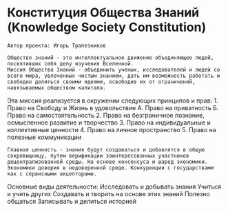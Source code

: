 # Конституция Общества Знаний (Knowledge Society Constitution)

	Автор проекта: Игорь Трапезников

	Общество знаний - это интеллектуальное движение объединяющее людей, посвятивших себя делу изучения Вселенной.
	Миссия Общества Знаний - объединить ученых, исследователей и людей со всего мира, увлеченных чистым знанием, дать им возможность работать и свободно делиться своими идеями, освободив их от ограничений, навязываемых обществом капитала.

Эта миссия реализуется в окружении следующих принципов и прав:
	1. Право на Свободу и Жизнь в удовольствие
		А. Право на приватность
		Б. Право на самостоятельность
	2. Право на безграничное познание, осмысленное развитие и творчество
	3. Право на индивидуальные и коллективные ценности
	4. Право на личное пространство
	5. Право на полезные коммуникации

	Главная ценность - знания будут создаваться и добавлятся в общую сокровищницу, путем верификации заинтересованных участников децентрализованной среды. На основе консенсуса и шаред экономики. Экономики доверия в недоверенной среде. Конкуренции с государствами как с сервисными акцепторами.

Основные виды деятельности:
	Исследовать и добывать знания
	Учиться и учить других
	Создавать и творить на основе этих знаний
	Полезно общаться
	Записывать и делиться историей
